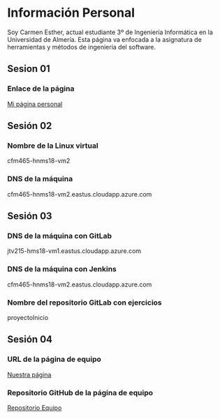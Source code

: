 # Información Personal

Soy Carmen Esther, actual estudiante 3º de Ingeniería Informática en la Universidad de Almería. Esta página va enfocada a la asignatura de herramientas y métodos de ingeniería del software.

## Sesion 01

### Enlace de la página

[Mi página personal](https://carmenesther.github.io/)

## Sesión 02

### Nombre de la Linux virtual

cfm465-hnms18-vm2

### DNS de la máquina

cfm465-hnms18-vm2.eastus.cloudapp.azure.com

## Sesión 03

### DNS de la máquina con GitLab

jtv215-hms18-vm1.eastus.cloudapp.azure.com

### DNS de la máquina con Jenkins

cfm465-hnms18-vm2.eastus.cloudapp.azure.com

### Nombre del repositorio GitLab con ejercicios

proyectoInicio

## Sesión 04

### URL de la página de equipo

[Nuestra página](http://jumanji-hmis18--vm3.eastus.cloudapp.azure.com/)

### Repositorio GitHub de la página de equipo

[Repositorio Equipo](https://github.com/carmenesther/JumanjiWebsite)

